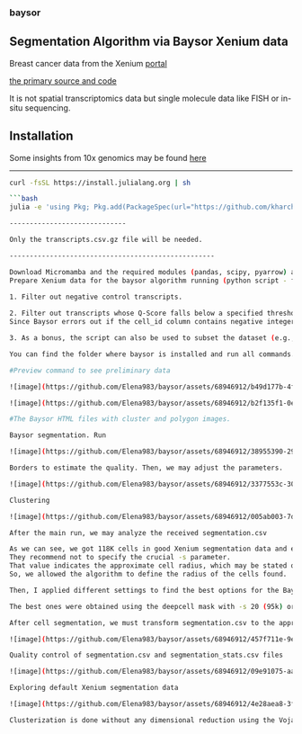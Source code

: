 ### baysor

## Segmentation Algorithm via Baysor Xenium data

Breast cancer data from the Xenium [portal](https://www.10xgenomics.com/products/xenium-in-situ/preview-dataset-human-breast)

[the primary source and code](https://github.com/kharchenkolab/Baysor)

It is not spatial transcriptomics data but single molecule data like FISH or in-situ sequencing.

## Installation

Some insights from 10x genomics may be found [here](https://www.10xgenomics.com/analysis-guides/using-baysor-to-perform-xenium-cell-segmentation)

-----------------------------
```bash
curl -fsSL https://install.julialang.org | sh

```bash
julia -e 'using Pkg; Pkg.add(PackageSpec(url="https://github.com/kharchenkolab/Baysor.git")); Pkg.build()'

-----------------------------

Only the transcripts.csv.gz file will be needed.

---------------------------------------------------

Download Micromamba and the required modules (pandas, scipy, pyarrow) and create the environment.
Prepare Xenium data for the baysor algorithm running (python script - filter_transcripts.py) to get filtered_transcripts.csv.

1. Filter out negative control transcripts.
   
2. Filter out transcripts whose Q-Score falls below a specified threshold (default: 20).
Since Baysor errors out if the cell_id column contains negative integers, it is necessary to modify the cell_id value from -1 to 0 for transcripts not associated with cells.

3. As a bonus, the script can also be used to subset the dataset (e.g., only keep transcripts whose x_location is < 1000 microns) and facilitate faster iterations of parameter-tuning.

You can find the folder where baysor is installed and run all commands.

#Preview command to see preliminary data

![image](https://github.com/Elena983/baysor/assets/68946912/b49d177b-4fc3-46e6-9371-cd30afa46756)

![image](https://github.com/Elena983/baysor/assets/68946912/b2f135f1-0eea-4d76-8ea7-63dd76ed5f52)

#The Baysor HTML files with cluster and polygon images. 

Baysor segmentation. Run

![image](https://github.com/Elena983/baysor/assets/68946912/38955390-2944-4448-9cea-90b4dd86f6a1)

Borders to estimate the quality. Then, we may adjust the parameters.

![image](https://github.com/Elena983/baysor/assets/68946912/3377553c-3030-4be1-bc12-409aa512a022)

Clustering

![image](https://github.com/Elena983/baysor/assets/68946912/005ab003-7dd0-437a-9193-b99eb5143767)

After the main run, we may analyze the received segmentation.csv

As we can see, we got 118K cells in good Xenium segmentation data and expected the number of cells to be around 100k, but we got 330k from the 10x bays or tutorial.
They recommend not to specify the crucial -s parameter. 
That value indicates the approximate cell radius, which may be stated only by eye now. 
So, we allowed the algorithm to define the radius of the cells found.

Then, I applied different settings to find the best options for the Baysor.

The best ones were obtained using the deepcell mask with -s 20 (95k) or Xenium segmentation column in the data with the same cell radius (104k).

After cell segmentation, we must transform segmentation.csv to the appropriate format for tools like Seurat or Scipy (python script - map_transcripts.py).

![image](https://github.com/Elena983/baysor/assets/68946912/457f711e-9efb-46a7-a2c1-a80a59e3b08a)

Quality control of segmentation.csv and segmentation_stats.csv files

![image](https://github.com/Elena983/baysor/assets/68946912/09e91075-aa44-4477-b8d2-edbb005faa69)

Exploring default Xenium segmentation data

![image](https://github.com/Elena983/baysor/assets/68946912/4e28aea8-3feb-4e5f-9fcd-768fcfb9b1fc)

Clusterization is done without any dimensional reduction using the Vojager Package (by Lior Pacher) 










